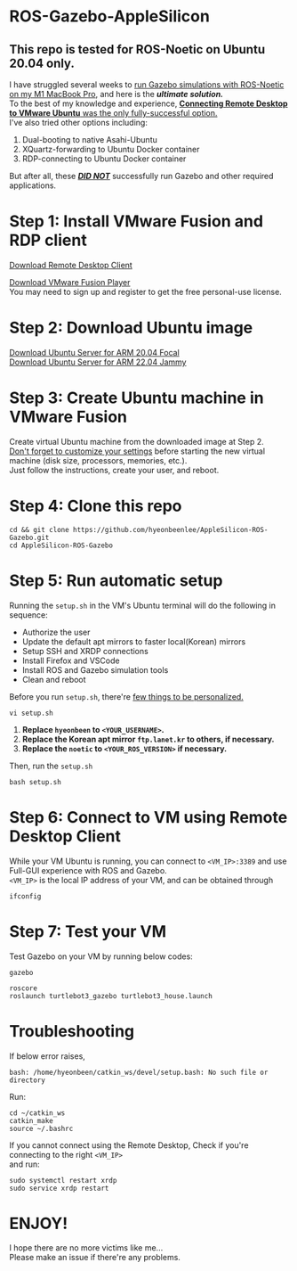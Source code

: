 # ROS-Gazebo-AppleSilicon
## This repo is tested for ROS-Noetic on Ubuntu 20.04 only.
I have struggled several weeks to <ins>run Gazebo simulations with ROS-Noetic on my M1 MacBook Pro</ins>, and here is the ***ultimate solution.***  
To the best of my knowledge and experience, <ins>**Connecting Remote Desktop to VMware Ubuntu** was the only fully-successful option.</ins>  
I've also tried other options including:   
1. Dual-booting to native Asahi-Ubuntu
2. XQuartz-forwarding to Ubuntu Docker container
3. RDP-connecting to Ubuntu Docker container

But after all, these <ins>***DID NOT***</ins> successfully run Gazebo and other required applications.

# Step 1: Install VMware Fusion and RDP client
[Download Remote Desktop Client](https://apps.apple.com/kr/app/microsoft-remote-desktop/id1295203466?l=en-GB&mt=12)  

[Download VMware Fusion Player](https://www.vmware.com/products/fusion/fusion-evaluation.html)  
You may need to sign up and register to get the free personal-use license.


# Step 2: Download Ubuntu image
[Download Ubuntu Server for ARM 20.04 Focal](https://cdimage.ubuntu.com/releases/focal/release/ubuntu-20.04.5-live-server-arm64.iso)  
[Download Ubuntu Server for ARM 22.04 Jammy](https://cdimage.ubuntu.com/releases/22.04/release/ubuntu-22.04.3-live-server-arm64.iso)

# Step 3: Create Ubuntu machine in VMware Fusion
Create virtual Ubuntu machine from the downloaded image at Step 2.  
<ins>Don't forget to customize your settings</ins> before starting the new virtual machine (disk size, processors, memories, etc.).  
Just follow the instructions, create your user, and reboot.

# Step 4: Clone this repo
```
cd && git clone https://github.com/hyeonbeenlee/AppleSilicon-ROS-Gazebo.git
cd AppleSilicon-ROS-Gazebo
```

# Step 5: Run automatic setup
Running the ```setup.sh``` in the VM's Ubuntu terminal will do the following in sequence:
- Authorize the user
-  Update the default apt mirrors to faster local(Korean) mirrors
- Setup SSH and XRDP connections
- Install Firefox and VSCode
- Install ROS and Gazebo simulation tools
- Clean and reboot

Before you run ```setup.sh```, there're <ins>few things to be personalized.</ins>  
```
vi setup.sh
```
1. **Replace ```hyeonbeen``` to ```<YOUR_USERNAME>```.**
2. **Replace the Korean apt mirror ```ftp.lanet.kr``` to others, if necessary.**
3. **Replace the ```noetic``` to ```<YOUR_ROS_VERSION>``` if necessary.**

Then, run the ```setup.sh```
```
bash setup.sh
```

# Step 6: Connect to VM using Remote Desktop Client
While your VM Ubuntu is running, you can connect to ```<VM_IP>:3389``` and use Full-GUI experience with ROS and Gazebo.  
```<VM_IP>``` is the local IP address of your VM, and can be obtained through
```
ifconfig
```

# Step 7: Test your VM
Test Gazebo on your VM by running below codes:  
```
gazebo
```
```
roscore
roslaunch turtlebot3_gazebo turtlebot3_house.launch
```

# Troubleshooting
If below error raises,
```
bash: /home/hyeonbeen/catkin_ws/devel/setup.bash: No such file or directory
```
Run:
```
cd ~/catkin_ws
catkin_make
source ~/.bashrc
```

If you cannot connect using the Remote Desktop,
Check if you're connecting to the right ```<VM_IP>```  
and run:
```
sudo systemctl restart xrdp
sudo service xrdp restart
```

# ENJOY!
I hope there are no more victims like me...  
Please make an issue if there're any problems.
